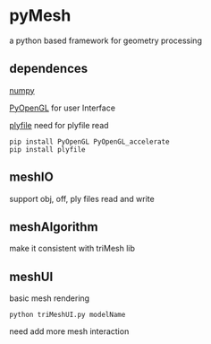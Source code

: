 # pyMesh
a python based framework for geometry processing

## dependences
[numpy](http://www.numpy.org/)

[PyOpenGL](http://pyopengl.sourceforge.net/) for user Interface

[plyfile](https://github.com/dranjan/python-plyfile) need for plyfile read

```
pip install PyOpenGL PyOpenGL_accelerate
pip install plyfile
```

## meshIO
support obj, off, ply files read and write

## meshAlgorithm

make it consistent with triMesh lib

## meshUI
basic mesh rendering

```
python triMeshUI.py modelName
```

need add more mesh interaction
